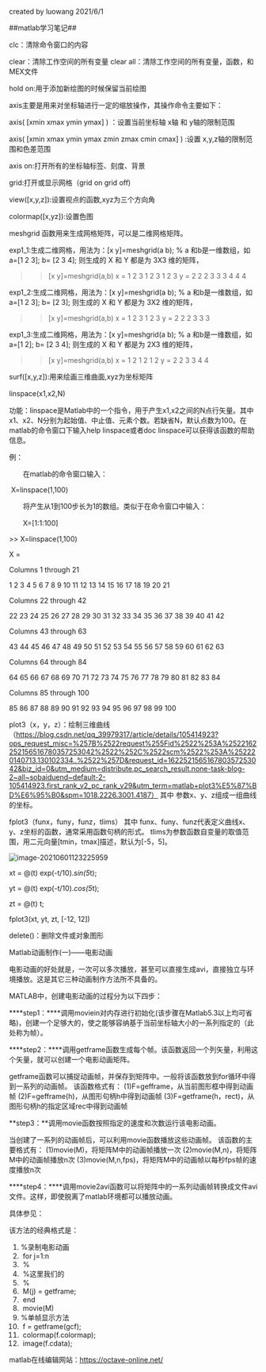 created by luowang 2021/6/1

##matlab学习笔记##

clc：清除命令窗口的内容

clear：清除工作空间的所有变量
clear all：清除工作空间的所有变量，函数，和MEX文件

hold on:用于添加新绘图的时候保留当前绘图

axis主要是用来对坐标轴进行一定的缩放操作，其操作命令主要如下：

axis( [xmin xmax ymin ymax] )  ：设置当前坐标轴 x轴 和 y轴的限制范围

axis( [xmin xmax ymin ymax zmin zmax cmin cmax] ) :设置 x,y,z轴的限制范围和色差范围

 axis on:打开所有的坐标轴标签、刻度、背景

grid:打开或显示网格（grid on   grid off)

view([x,y,z]):设置视点的函数,xyz为三个方向角

colormap([x,yz]):设置色图

 meshgrid 函数用来生成网格矩阵，可以是二维网格矩阵。

exp1_1:生成二维网格，用法为：[x y]=meshgrid(a b);  % a 和b是一维数组，如a=[1 2 3]; b= [2 3 4]; 则生成的 X 和 Y 都是为 3X3 维的矩阵，
>> [x y]=meshgrid(a,b)
>>  x =
>> 1     2     3
>> 1     2     3
>> 1     2     3
>>  y =
>>  2     2     2
>>  3     3     3
>>  4     4     4    

exp1_2:生成二维网格，用法为：[x y]=meshgrid(a b);  % a 和b是一维数组，如a=[1 2 3]; b= [2 3]; 则生成的 X 和 Y 都是为 3X2 维的矩阵，
>> [x y]=meshgrid(a,b)
>>  x =
>> 1     2     3
>> 1     2     3
>>  y =
>> 2     2     2
>> 3     3     3

exp1_3:生成二维网格，用法为：[x y]=meshgrid(a b);  % a 和b是一维数组，如a=[1 2]; b= [2 3 4]; 则生成的 X 和 Y 都是为 2X3 维的矩阵，
>> [x y]=meshgrid(a,b)
>>  x =
>> 1     2
>> 1     2
>> 1     2
>>  y =
>> 2     2
>> 3     3
>> 4     4



surf([x,y,z]):用来绘画三维曲面,xyz为坐标矩阵



linspace(x1,x2,N)　　

功能：linspace是Matlab中的一个指令，用于产生x1,x2之间的N点行矢量。其中x1、x2、N分别为起始值、中止值、元素个数。若缺省N，默认点数为100。在matlab的命令窗口下输入help linspace或者doc linspace可以获得该函数的帮助信息。

例：

　　在matlab的命令窗口输入：

​    X=linspace(1,100)

　　将产生从1到100步长为1的数组。类似于在命令窗口中输入：

　　X=[1:1:100]

\>>  X=linspace(1,100)

X =


 Columns 1 through 21


   1   2   3   4   5   6   7   8   9   10   11   12   13   14   15   16   17   18   19   20   21


 Columns 22 through 42


  22   23   24   25   26   27   28   29   30   31   32   33   34   35   36   37   38   39   40   41   42


 Columns 43 through 63


  43   44   45   46   47   48   49   50   51   52   53   54   55   56   57   58   59   60   61   62   63


 Columns 64 through 84


  64   65   66   67   68   69   70   71   72   73   74   75   76   77   78   79   80   81   82   83   84


 Columns 85 through 100


  85   86   87   88   89   90   91   92   93   94   95   96   97   98   99  100



plot3（x，y，z）：绘制三维曲线（https://blog.csdn.net/qq_39979317/article/details/105414923?ops_request_misc=%257B%2522request%255Fid%2522%253A%2522162252156516780357253042%2522%252C%2522scm%2522%253A%252220140713.130102334..%2522%257D&request_id=162252156516780357253042&biz_id=0&utm_medium=distribute.pc_search_result.none-task-blog-2~all~sobaiduend~default-2-105414923.first_rank_v2_pc_rank_v29&utm_term=matlab+plot3%E5%87%BD%E6%95%B0&spm=1018.2226.3001.4187）
其中
参数x、y、z组成一组曲线的坐标。



fplot3（funx，funy，funz，tlims）
其中
funx、funy、funz代表定义曲线x、y、z坐标的函数，通常采用函数句柄的形式。
tlims为参数函数自变量的取值范围，用二元向量[tmin，tmax]描述，默认为[-5，5]。

![image-20210601123225959](C:\Users\luowang\AppData\Roaming\Typora\typora-user-images\image-20210601123225959.png)

xt = @(t) exp(-t/10).*sin(5*t);

 yt = @(t) exp(-t/10).*cos(5*t); 

zt = @(t) t; 

fplot3(xt, yt, zt, [-12, 12])



delete()：删除文件或对象图形





Matlab动画制作(一)——电影动画

电影动画的好处就是，一次可以多次播放，甚至可以直接生成avi，直接独立与环境播放。这是其它三种动画制作方法所不具备的。

MATLAB中，创建电影动画的过程分为以下四步：

***\*step1：\****调用moviein对内存进行初始化(该步骤在Matlab5.3以上均可省略)，创建一个足够大的，使之能够容纳基于当前坐标轴大小的一系列指定的（此处称为帧）。

***\*step2：\****调用getframe函数生成每个帧。该函数返回一个列矢量，利用这个矢量，就可以创建一个电影动画矩阵。

getframe函数可以捕捉动画帧，并保存到矩阵中。一般将该函数放到for循环中得到一系列的动画帧。
该函数格式有：
(1)F=gefframe，从当前图形框中得到动画帧
(2)F=gefframe(h)，从图形句柄h中得到动画帧
(3)F=getframe(h，rect)，从图形句柄h的指定区域rec中得到动画帧

**step3：**调用movie函数按照指定的速度和次数运行该电影动画。

当创建了一系列的动画帧后，可以利用movie函数播放这些动画帧。
该函数的主要格式有：
(1)movie(M)，将矩阵M中的动画帧播放一次
(2)movie(M,n)，将矩阵M中的动画帧播放n次
(3)movie(M,n,fps)，将矩阵M中的动画帧以每秒fps帧的速度播放n次

***\*step4：\****调用movie2avi函数可以将矩阵中的一系列动画帧转换成文件avi文件。这样，即使脱离了matlab环境都可以播放动画。

具体参见：

该方法的经典格式是：

1. %录制电影动画
2. ​    for j=1:n
3. ​     %
4. ​     %这里我们的
5. ​     %
6. ​     M(j) = getframe;
7. ​    end
8. ​    movie(M)
9. %单帧显示方法
10. ​    f = getframe(gcf);
11. ​    colormap(f.colormap);
12. ​    image(f.cdata);





matlab在线编辑网站：https://octave-online.net/